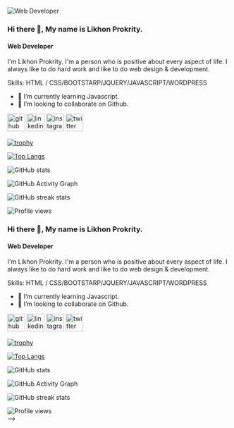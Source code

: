 ![Web Developer](https://scontent.fdac10-1.fna.fbcdn.net/v/t39.30808-6/242781373_3037220339849143_215221983256300805_n.jpg?_nc_cat=100&ccb=1-5&_nc_sid=730e14&_nc_eui2=AeGaexnV0zzne7_MMgGOyRpwI1OaSGawkA0jU5pIZrCQDeOCpiIOUlUhl8S_caSfGWeEJDBzfjhC2HBk1oWRCbGV&_nc_ohc=gFa4SLIhRy0AX_UFfBU&tn=w8sYYAk-4qPUPfJv&_nc_zt=23&_nc_ht=scontent.fdac10-1.fna&oh=00_AT84YI2D4ZSqBG8TskKquC939AtWrnUPSnCAXBedhGUamA&oe=621997E6)
### Hi there 👋, My name is Likhon Prokrity.
#### Web Developer

I'm Likhon Prokrity. I'm a person who is positive about every aspect of life. I  always like to do hard work and like to do web design & development.

Skills:  HTML / CSS/BOOTSTARP/JQUERY/JAVASCRIPT/WORDPRESS

- 🌱 I’m currently learning Javascript. 
- 👯 I’m looking to collaborate on Github. 


[<img src='https://cdn.jsdelivr.net/npm/simple-icons@3.0.1/icons/github.svg' alt='github' height='40'>](https://github.com/https://github.com/Likhon7)  [<img src='https://cdn.jsdelivr.net/npm/simple-icons@3.0.1/icons/linkedin.svg' alt='linkedin' height='40'>](https://www.linkedin.com/in/https://www.linkedin.com/feed/?trk=homepage-basic_signin-form_submit/)  [<img src='https://cdn.jsdelivr.net/npm/simple-icons@3.0.1/icons/instagram.svg' alt='instagram' height='40'>](https://www.instagram.com/https://www.instagram.com/likhonprokrity//)  [<img src='https://cdn.jsdelivr.net/npm/simple-icons@3.0.1/icons/twitter.svg' alt='twitter' height='40'>](https://twitter.com/https://twitter.com/home)  

[![trophy](https://github-profile-trophy.vercel.app/?username=https://github.com/Likhon7)](https://github.com/ryo-ma/github-profile-trophy)

[![Top Langs](https://github-readme-stats.vercel.app/api/top-langs/?username=https://github.com/Likhon7)](https://github.com/anuraghazra/github-readme-stats)

![GitHub stats](https://github-readme-stats.vercel.app/api?username=https://github.com/Likhon7&show_icons=true)  

![GitHub Activity Graph](https://activity-graph.herokuapp.com/graph?username=https://github.com/Likhon7)  

![GitHub streak stats](https://github-readme-streak-stats.herokuapp.com/?user=https://github.com/Likhon7)  

![Profile views](https://gpvc.arturio.dev/https://github.com/Likhon7)  
### Hi there 👋, My name is Likhon Prokrity.
#### Web Developer

I'm Likhon Prokrity. I'm a person who is positive about every aspect of life. I  always like to do hard work and like to do web design & development.

Skills:  HTML / CSS/BOOTSTARP/JQUERY/JAVASCRIPT/WORDPRESS

- 🌱 I’m currently learning Javascript. 
- 👯 I’m looking to collaborate on Github. 


[<img src='https://cdn.jsdelivr.net/npm/simple-icons@3.0.1/icons/github.svg' alt='github' height='40'>](https://github.com/https://github.com/Likhon7)  [<img src='https://cdn.jsdelivr.net/npm/simple-icons@3.0.1/icons/linkedin.svg' alt='linkedin' height='40'>](https://www.linkedin.com/in/https://www.linkedin.com/feed/?trk=homepage-basic_signin-form_submit/)  [<img src='https://cdn.jsdelivr.net/npm/simple-icons@3.0.1/icons/instagram.svg' alt='instagram' height='40'>](https://www.instagram.com/https://www.instagram.com/likhonprokrity//)  [<img src='https://cdn.jsdelivr.net/npm/simple-icons@3.0.1/icons/twitter.svg' alt='twitter' height='40'>](https://twitter.com/https://twitter.com/home)  

[![trophy](https://github-profile-trophy.vercel.app/?username=https://github.com/Likhon7)](https://github.com/ryo-ma/github-profile-trophy)

[![Top Langs](https://github-readme-stats.vercel.app/api/top-langs/?username=https://github.com/Likhon7)](https://github.com/anuraghazra/github-readme-stats)

![GitHub stats](https://github-readme-stats.vercel.app/api?username=https://github.com/Likhon7&show_icons=true)  

![GitHub Activity Graph](https://activity-graph.herokuapp.com/graph?username=https://github.com/Likhon7)  

![GitHub streak stats](https://github-readme-streak-stats.herokuapp.com/?user=https://github.com/Likhon7)  

![Profile views](https://gpvc.arturio.dev/https://github.com/Likhon7)  
-->
